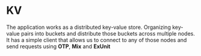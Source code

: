 # KV

The application works as a distributed key-value store. Organizing key-value pairs into buckets and distribute those buckets across multiple nodes. It has a simple client that allows us to connect to any of those nodes and send requests using **OTP**, **Mix** and **ExUnit**
